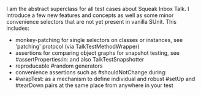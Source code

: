 I am the abstract superclass for all test cases about Squeak Inbox Talk. I introduce a few new features and concepts as well as some minor convenience selectors that are not yet present in vanilla SUnit. This includes:

- monkey-patching for single selectors on classes or instances, see 'patching' protocol (via TalkTestMethodWrapper)
- assertions for comparing object graphs for snapshot testing, see #assertProperties:in: and also TalkTestSnapshotter
- reproducable #random generators
- convenience assertions such as #shouldNotChange:during:
- #wrapTest: as a mechanism to define individual and robust #setUp and #tearDown pairs at the same place from anywhere in your test